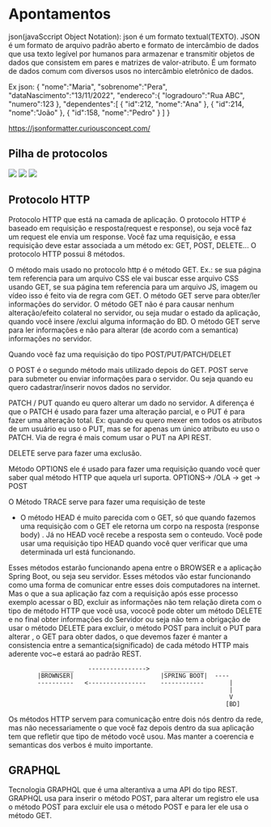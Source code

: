 # Apontamentos

json(javaSccript Object Notation): json é um formato textual(TEXTO).
JSON é um formato de arquivo padrão aberto e formato de intercâmbio de dados que usa texto legível por humanos 
para armazenar e transmitir objetos de dados que consistem em pares e matrizes de valor-atributo. É um formato 
de dados comum com diversos usos no intercâmbio eletrônico de dados.

Ex json:
{
    "nome":"Maria",
    "sobrenome":"Pera",
    "dataNascimento":"13/11/2022",
    "endereco":{
    "logradouro":"Rua ABC",
    "numero":123
},
"dependentes":[
        {
            "id":212,
            "nome":"Ana"
        },
        {
            "id":214,
            "nome":"João"
        },
        {
            "id":158,
            "nome":"Pedro"
        }
]
}


https://jsonformatter.curiousconcept.com/


## Pilha de protocolos


![](../../Users/aesilva/AppData/Local/Temp/images.jpg)
![](../../Users/aesilva/AppData/Local/Temp/download.png)
![](../../Users/aesilva/AppData/Local/Temp/download.jpg)

## Protocolo HTTP

Protocolo HTTP que está na camada de aplicação.
O protocolo HTTP é baseado em requisição e resposta(request e response),
ou seja você faz um request ele envia um response.
Você faz uma requisição, e essa requisição deve estar associada a um método ex: GET, POST, DELETE...
O  protocolo HTTP possui 8 métodos.

O método mais usado no protocolo http é o método GET. Ex.: se sua página tem referencia para um 
arquivo CSS ele vai buscar esse arquivo CSS usando GET, se sua página tem referencia para um arquivo
JS, imagem ou vídeo  isso é feito via de regra com GET.
O método GET serve para obter/ler informações do servidor.
O método GET não é para causar nenhum  alteração/efeito colateral no servidor, ou seja mudar
o estado da aplicação, quando você insere /exclui alguma informação do BD.
O método GET serve para ler informações e não para alterar (de acordo com a semantica) informações no servidor.


Quando você faz uma requisição do tipo POST/PUT/PATCH/DELET

O POST é o segundo método mais utilizado depois do GET.
POST serve para submeter ou enviar informações para o servidor. Ou seja quando eu
quero cadastrar/inserir novos dados no servidor.

PATCH / PUT quando eu quero alterar um dado no servidor. A diferença é que o PATCH é
usado para fazer uma alteração parcial, e o PUT é para fazer uma alteração total.
Ex: quando eu quero mexer em todos os atributos de um usuário eu uso o  PUT, 
mas se for apenas um único atributo eu uso o PATCH.
Via de regra é mais comum usar o PUT na API REST.

DELETE serve para fazer uma exclusão.

Método OPTIONS ele é usado para fazer uma requisição quando você quer saber qual método HTTP
que aquela url suporta.
OPTIONS-> /OLA -> get
                -> POST

O Método TRACE serve para fazer uma requisição de teste

- O método HEAD é muito parecida com o GET, só que quando fazemos uma requisição com o GET ele retorna um
corpo na resposta (response body) . Já no HEAD você recebe a resposta sem o conteudo.
Você pode usar uma requisição tipo HEAD quando você quer verificar que uma determinada url está funcionando.


Esses métodos estarão funcionando apena entre o BROWSER e a aplicação Spring Boot, ou seja seu servidor.
Esses métodos vão estar funcionando como uma forma de comunicar entre esses dois computadores
na internet. Mas o que a sua aplicação faz com a requisição após esse processo exemplo
acessar o BD, excluir as informações não tem relação direta com o tipo de método HTTP 
que você usa, vococê pode obter um método DELETE e no final obter informações do Servidor
ou seja não tem a obrigação de usar o método DELETE para excluir, o método POST para incluit
o PUT para alterar , o GET para obter dados, o que devemos fazer é manter a consistencia entre
a semantica(significado) de cada método HTTP mais aderente voc~e estará ao padrão REST.

             _________    ---------------->    ___________ 
            |BROWNSER|                        |SPRING BOOT|  ----
            ----------   <----------------    ------------       |
                                                                 |
                                                                 V
                                                                [BD]

Os métodos HTTP servem para comunicação entre dois nós dentro da rede, mas não necessariamente o que você faz depois 
dentro da sua aplicação tem que refletir que tipo de método você usou. Mas manter a coerencia e semanticas dos verbos
é muito importante.

## GRAPHQL

Tecnologia GRAPHQL que é uma alterantiva a uma API do tipo REST.
GRAPHQL usa para inserir o método POST, para alterar um registro ele usa o método POST
para excluir ele usa o método POST e para ler ele usa o método GET. 
